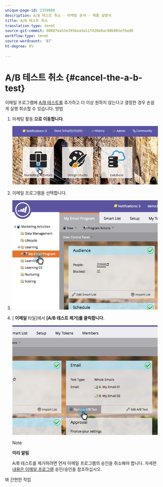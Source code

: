 ```yaml
---
unique-page-id: 2359600
description: A/B 테스트 취소 - 마케팅 문서 - 제품 설명서
title: A/B 테스트 취소
translation-type: tm+mt
source-git-commit: 00887ea53e395bea3a11fd28e0ac98b085ef6ed8
workflow-type: tm+mt
source-wordcount: '87'
ht-degree: 0%

---
```



# A/B 테스트 취소 {#cancel-the-a-b-test}

이메일 프로그램에 [A/B 테스트를](add-an-a-b-test.md) 추가하고 더 이상 원하지 않는다고 결정한 경우 손쉽게 실행 취소할 수 있습니다. 방법

1. 마케팅 활동 **으로 이동합니다**.

   ![](assets/login-marketing-activities-1.png)

1. 이메일 프로그램을 선택합니다.
1. ![](assets/selectemailprogram-1.jpg)

1. [ **이메일** 타일]에서 **[A/B 테스트 제거]를 클릭합니다**.

   ![](assets/image2015-5-6-14-3a27-3a58.png)

   >[!NOTE]
   >
   >**미리 알림**
   >
   >
   >A/B 테스트를 제거하려면 먼저 이메일 프로그램의 승인을 취소해야 합니다. 자세한 [내용은 이메일 프로그램](../../../../../product-docs/email-marketing/email-programs/email-program-actions/approve-unapprove-an-email-program.md) 승인/승인을 참조하십시오.

봐 간편한 작업